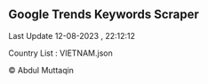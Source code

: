 

## Google Trends Keywords Scraper 
 
Last Update 12-08-2023 , 22:12:12

Country List :
VIETNAM.json



© Abdul Muttaqin 
